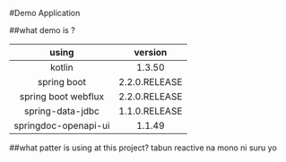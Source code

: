 #Demo Application

##what demo is ?

|using|version|
|:---:|:---:|
|kotlin|1.3.50|
|spring boot|2.2.0.RELEASE|
|spring boot webflux|2.2.0.RELEASE|
|spring-data-jdbc|1.1.0.RELEASE|
|springdoc-openapi-ui|1.1.49|

##what patter is using at this project?
tabun reactive na mono ni suru yo